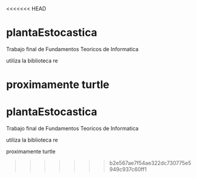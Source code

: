 <<<<<<< HEAD
# plantaEstocastica
Trabajo final de Fundamentos Teoricos de Informatica

utiliza la biblioteca re

proximamente turtle
=======
# plantaEstocastica
Trabajo final de Fundamentos Teoricos de Informatica

utiliza la biblioteca re

proximamente turtle
>>>>>>> b2e567ae7f54ae322dc730775e5949c937c60ff1
